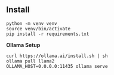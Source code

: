 ## Install

```
python -m venv venv
source venv/bin/activate
pip install -r requirements.txt
```


**Ollama Setup**
```
curl https://ollama.ai/install.sh | sh
ollama pull llama2
OLLAMA_HOST=0.0.0.0:11435 ollama serve
```
